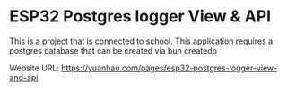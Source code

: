 # ESP32 Postgres logger View & API

This is a project that is connected to school. This application requires a postgres database that can be created via bun createdb

Website URL: https://yuanhau.com/pages/esp32-postgres-logger-view-and-api
